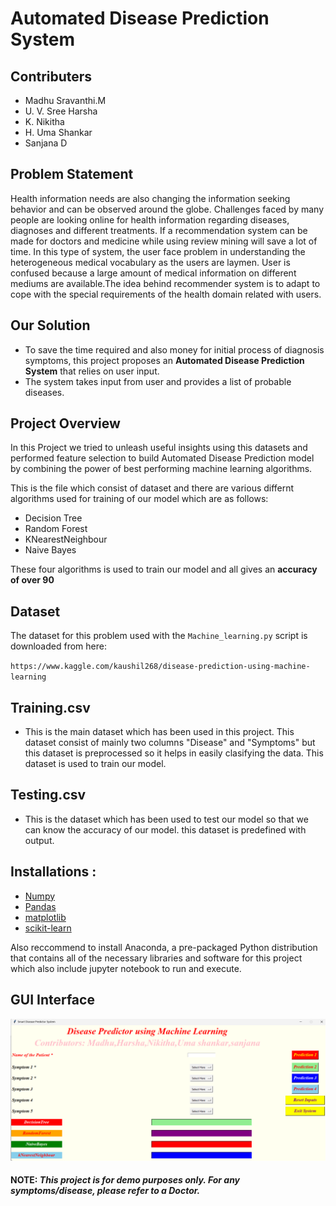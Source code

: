 # Automated Disease Prediction System
## Contributers
- Madhu Sravanthi.M
- U. V. Sree Harsha
- K. Nikitha
- H. Uma Shankar
- Sanjana D
## Problem Statement

Health information needs are also changing the information seeking behavior and can be observed around the globe. Challenges faced by many people are looking online for health information regarding diseases, diagnoses and different treatments. If a recommendation system can be made for doctors and medicine while using review mining will save a lot of time. In this type of system, the user face problem in understanding the heterogeneous medical vocabulary as the users are laymen. User is confused because a large amount of medical information on different mediums are available.The idea behind recommender system is to adapt to cope with the special requirements of the health domain related with users.
## Our Solution
- To save the time required and also money for initial process of diagnosis symptoms, this project proposes an **Automated Disease Prediction System** that relies on user input.
- The system takes input from user and provides a list of probable diseases.
## Project Overview
In this Project we tried to unleash useful insights using this datasets and performed feature selection to build Automated Disease Prediction model by combining the power of best performing machine learning algorithms.

This is the file which consist of dataset and there are various differnt algorithms used for training of our model which are as follows:
- Decision Tree
- Random Forest
- KNearestNeighbour
- Naive Bayes

These four algorithms is used to train our model and all gives an **accuracy of over 90**
## Dataset
The dataset for this problem used with the `Machine_learning.py` script is downloaded from here:

`https://www.kaggle.com/kaushil268/disease-prediction-using-machine-learning`

## Training.csv
- This is the main dataset which has been used in this project. This dataset consist of mainly two columns "Disease" and "Symptoms" but this dataset is preprocessed so it helps in easily clasifying the data. This dataset is used to train our model.
## Testing.csv
- This is the dataset which has been used to test our model so that we can know the accuracy of our model. this dataset is predefined with output.
## Installations :
- [Numpy](https://numpy.org/)
- [Pandas](https://pandas.pydata.org/)
- [matplotlib](https://matplotlib.org/)
- [scikit-learn](https://scikit-learn.org/stable/)

Also reccommend to install Anaconda, a pre-packaged Python distribution that contains all of the necessary libraries and software for this project which also include jupyter notebook to run and execute.

## GUI Interface
![My Image](https://github.com/Madhu0-2/Predicting_chronic_disease_using_ML/blob/main/GUI/gui.png?raw=true)

#### NOTE: *This project is for demo purposes only. For any symptoms/disease, please refer to a Doctor.*
